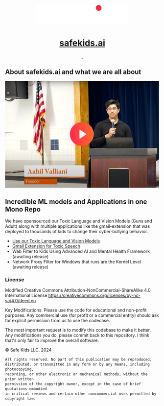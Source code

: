<p align="center">
  <a href="https://safekids.ai">
    <picture>
      <source media="(prefers-color-scheme: dark)" srcset="logo.png">
      <img src="logo.png" style="width:300px;">
    </picture>
    <h1 align="center">safekids.ai</h1>
  </a>
</p>

<p align="center">
  <a aria-label="License" href="https://creativecommons.org/licenses/by-nc-sa/4.0/deed.en">
    <img alt="" src="https://img.shields.io/badge/Modified License-CC_BY--NC--SA_4.0-red?link=href%3D%22https%3A%2F%2Fcreativecommons.org%2Flicenses%2Fby-nc-sa%2F4.0%2Fdeed.en%22">
  </a>
  <a aria-label="NPM" href="https://www.npmjs.com/search?q=%40safekids-ai">
    <img alt="" src="https://img.shields.io/badge/NPM-Published%20Packages-green?link=https%3A%2F%2Fwww.npmjs.com%2Fsearch%3Fq%3D%2540safekids-ai">
  </a>
</p>

## About safekids.ai and what we are all about
[![The 16 year old Founder](assets/markdown/aahil.png)](https://www.youtube.com/watch?v=E7vhpFryVAc)


## Incredible ML models and Applications in one Mono Repo
We have opensourced our Toxic Language and Vision Models (Guns and Adult) along with multiple applications like the
gmail-extension that was deployed to thousands of kids to change their cyber-bullying behavior.

<!-- !toc (minlevel=2 omit="Table of Contents") -->

* [Use our Toxic Language and Vision Models](README_ml.md)
* [Gmail Extension for Toxic Speech](apps/gmail-extension/README.md)
* Web Filter to Kids Using Advanced AI and Mental Health Framework (awaiting release)
* Network Proxy Filter for Windows that runs are the Kernel Level (awaiting release)

### License
Modified Creative Commons Attribution-NonCommercial-ShareAlike 4.0 International License
https://creativecommons.org/licenses/by-nc-sa/4.0/deed.en

Key Modifications:
Please use the code for educational and non-profit purposes. Any commercial use (for profit or a commercial entity)
should ask for explicit permission from us to use the codecase. 

The most important request is to modify this codebase to make it better. Any modifications
you do, please commit back to this repository. I think that's only fair to improve the overall
software. 

&copy; Safe Kids LLC, 2024
```plaintext
All rights reserved. No part of this publication may be reproduced, 
distributed, or transmitted in any form or by any means, including photocopying, 
recording, or other electronic or mechanical methods, without the prior written 
permission of the copyright owner, except in the case of brief quotations embodied 
in critical reviews and certain other noncommercial uses permitted by copyright law.
```

